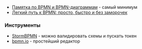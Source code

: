 - [Памятка по BPMN и BPMN-диаграммам](https://habr.com/ru/companies/sberbank/articles/836092/) - самый минимум
- [Легкий путь к BPMN: просто, быстро и без заморочек](https://habr.com/ru/articles/905894/)

### Инструменты

- [StormBPMN](https://stormbpmn.com/modeling-in-bpmn/) - можно валидировать схемы и пускать токен
- [bpmn.io](https://bpmn.io/) - простейший редактор